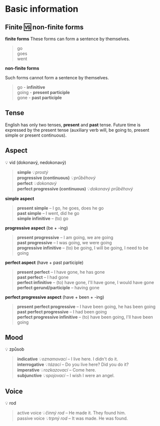 # Basic information

## Finite 🆚 non-finite forms

**finite forms**
These forms can form a sentence by themselves.

> go <br/>
> goes <br/>
> went <br/>

**non-finite forms**

Such forms cannot form a sentence by themselves.

> go - **infinitive** <br/>
> going - **present participle** <br/>
> gone - **past participle** <br/>

## Tense

English has only two tenses, **present** and **past** tense. Future time is expressed by the present tense (auxiliary
verb will, be
going to, present simple or present continuous).

## Aspect

💡 vid (dokonavý, nedokonavý)

> **simple** 💡*prostý* <br/>
> **progressive (continuous)** 💡*průběhový* <br/>
> **perfect** 💡*dokonavý* <br/>
> **perfect progressive (continuous)** 💡*dokonavý průběhový* <br/>

**simple aspect**

> **present simple** – I go, he goes, does he go <br/>
> **past simple** – I went, did he go <br/>
> **simple infinitive** – (to) go <br/>

**progressive aspect** (be + -ing)

> **present progressive** – I am going, we are going <br/>
> **past progressive** – I was going, we were going <br/>
> **progressive infinitive** – (to) be going, I will be going, I need to be going <br/>

**perfect aspect** (have + past participle)

> **present perfect** – I have gone, he has gone <br/>
> **past perfect** – I had gone <br/>
> **perfect infinitive** – (to) have gone, I'll have gone, I would have gone <br/>
> **perfect gerund/participle** – having gone <br/>

**perfect progressive aspect** (have + been + -ing)

> **present perfect progressive** – I have been going, he has been going <br/>
> **past perfect progressive** – I had been going <br/>
> **perfect progressive infinitive** – (to) have been going, I'll have been going <br/>

## Mood

💡 způsob

> **indicative** 💡*oznamovací* – I live here. I didn't do it. <br/>
> **interrogative** 💡*tázací* – Do you live here? Did you do it? <br/>
> **imperative** 💡*rozkazovací* – Come here. <br/>
> **subjunctive** 💡*spojovací* – I wish I were an angel. <br/>

## Voice

💡 rod

> active voice 💡*činný rod* – He made it. They found him. <br/>
> passive voice 💡*trpný rod* – It was made. He was found. <br/>
